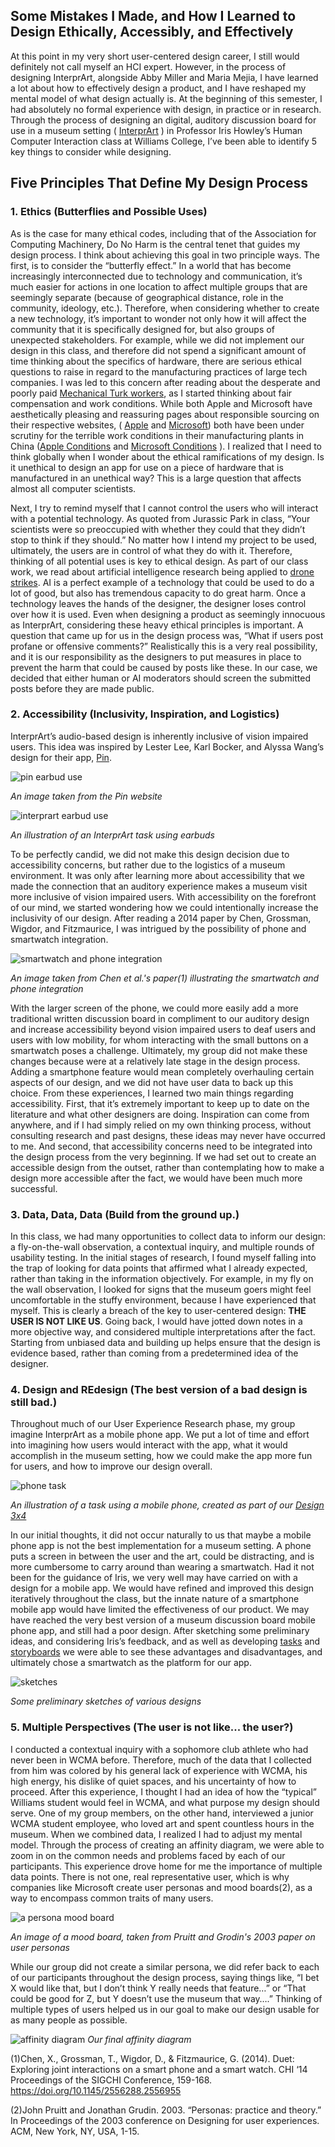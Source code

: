 ## Some Mistakes I Made, and How I Learned to Design Ethically, Accessibly, and Effectively

At this point in my very short user-centered design career, I still would definitely not call myself an HCI expert. 
However, in the process of designing InterprArt, alongside Abby Miller and Maria Mejia, I have learned a lot about how to 
effectively design a product, and I have reshaped my mental model of what design actually is. At the beginning of this semester, I had absolutely no formal experience with design, in practice or in research. Through the process of designing an digital, auditory discussion board for use in a museum setting ( [InterprArt](https://mc-mejia.github.io/HCIGroupProject/) ) in Professor Iris Howley’s Human Computer Interaction class at Williams College, I’ve been able to identify 5 key things to consider while designing.

## Five Principles That Define My Design Process

### 1. Ethics (Butterflies and Possible Uses)

As is the case for many ethical codes, including that of the Association for Computing Machinery, Do No Harm is the central tenet that guides my design process. I think about achieving this goal in two principle ways. The first, is to consider the “butterfly effect.”  In a world that has become increasingly interconnected due to technology and communication, it’s much easier for actions in one location to affect multiple groups that are seemingly separate (because of geographical distance, role in the community, ideology, etc.). Therefore, when considering whether to create a new technology, it’s important to wonder not only how it will affect the community that it is specifically designed for, but also groups of unexpected stakeholders. For example, while we did not implement our design in this class, and therefore did not spend a significant amount of time thinking about the specifics of hardware, there are serious ethical questions to raise in regard to the manufacturing practices of large tech companies. I was led to this concern after reading about the desperate and poorly paid [Mechanical Turk workers](https://www.theatlantic.com/business/archive/2018/01/amazon-mechanical-turk/551192/), as I started thinking about fair compensation and work conditions. While both Apple and Microsoft have aesthetically pleasing and reassuring pages about responsible sourcing on their respective websites, ( [Apple](https://www.apple.com/supplier-responsibility/) and [Microsoft](https://www.microsoft.com/en-us/corporate-responsibility/responsible-sourcing)) both have been under scrutiny for the terrible work conditions in their manufacturing plants in China ([Apple Conditions](https://www.chicagotribune.com/bluesky/technology/ct-apple-china-workers-20180116-story.html) and [Microsoft Conditions](https://www.businessinsider.com/microsoft-slammed-over-child-labor-accusations-2010-4) ). I realized that I need to think globally when I wonder about the ethical ramifications of my design. Is it unethical to design an app for use on a piece of hardware that is manufactured in an unethical way? This is a large question that affects almost all computer scientists. 

Next, I try to remind myself that I cannot control the users who will interact with a potential technology. As quoted from Jurassic Park in class, “Your scientists were so preoccupied with whether they could that they didn’t stop to think if they should.” No matter how I intend my project to be used, ultimately, the users are in control of what they do with it. Therefore, thinking of all potential uses is key to ethical design. As part of our class work, we read about artificial intelligence research being applied to [drone strikes](https://glow.williams.edu/files/133121246/download?download_frd=1). AI is a perfect example of a technology that could be used to do a lot of good, but also has tremendous capacity to do great harm. Once a technology leaves the hands of the designer, the designer loses control over how it is used.
Even when designing a product as seemingly innocuous as InterprArt, considering these heavy ethical principles is important. A question that came up for us in the design process was, “What if users post profane or offensive comments?” Realistically this is a very real possibility, and it is our responsibility as the designers to put measures in place to prevent the harm that could be caused by posts like these. In our case, we decided that either human or AI moderators should screen the submitted posts before they are made public.

### 2. Accessibility (Inclusivity, Inspiration, and Logistics)

InterprArt’s audio-based design is inherently inclusive of vision impaired users. This idea was inspired by Lester Lee, Karl Bocker, and Alyssa Wang’s design for their app, [Pin](http://www.lester-lee.com/curious-places/). 

![pin earbud use](/img/karl_1.jpg)

*An image taken from the Pin website*

![interprart earbud use](/img/watch_task2.png) 

*An illustration of an InterprArt task using earbuds*

To be perfectly candid, we did not make this design decision due to accessibility concerns, but rather due to the logistics of a museum environment. It was only after learning more about accessibility that we made the connection that an auditory experience makes a museum visit more inclusive of vision impaired users. With accessibility on the forefront of our mind, we started wondering how we could intentionally increase the inclusivity of our design. After reading a 2014 paper by Chen, Grossman, Wigdor, and Fitzmaurice, I was intrigued by the possibility of phone and smartwatch integration. 

![smartwatch and phone integration](/img/integration.png)

*An image taken from Chen et al.'s paper(1) illustrating the smartwatch and phone integration*

With the larger screen of the phone, we could more easily add a more traditional written discussion board in compliment to our auditory design and increase accessibility beyond vision impaired users to deaf users and users with low mobility, for whom interacting with the small buttons on a smartwatch poses a challenge. Ultimately, my group did not make these changes because were at a relatively late stage in the design process. Adding a smartphone feature would mean completely overhauling certain aspects of our design, and we did not have user data to back up this choice. From these experiences, I learned two main things regarding accessibility. First, that it’s extremely important to keep up to date on the literature and what other designers are doing. Inspiration can come from anywhere, and if I had simply relied on my own thinking process, without consulting research and past designs, these ideas may never have occurred to me. And second, that accessibility concerns need to be integrated into the design process from the very beginning. If we had set out to create an accessible design from the outset, rather than contemplating how to make a design more accessible after the fact, we would have been much more successful.

### 3. Data, Data, Data (Build from the ground up.)

In this class, we had many opportunities to collect data to inform our design: a fly-on-the-wall observation, a contextual inquiry, and multiple rounds of usability testing. In the initial stages of research, I found myself falling into the trap of looking for data points that affirmed what I already expected, rather than taking in the information objectively. For example, in my fly on the wall observation, I looked for signs that the museum goers might feel uncomfortable in the stuffy environment, because I have experienced that myself. This is clearly a breach of the key to user-centered design: **THE USER IS NOT LIKE US**. Going back, I would have jotted down notes in a more objective way, and considered multiple interpretations after the fact. Starting from unbiased data and building up helps ensure that the design is evidence based, rather than coming from a predetermined idea of the designer.

### 4. Design and REdesign  (The best version of a bad design is still bad.)
	
Throughout much of our User Experience Research phase, my group imagine InterprArt as a mobile phone app. We put a lot of time and effort into imagining how users would interact with the app, what it would accomplish in the museum setting, how we could make the app more fun for users, and how to improve our design overall. 

![phone task](/img/phone_task2.png)

*An illustration of a task using a mobile phone, created as part of our [Design 3x4](http://mc-mejia.github.io/HCIGroupProject/Design3x4/)*

In our initial thoughts, it did not occur naturally to us that maybe a mobile phone app is not the best implementation for a museum setting. A phone puts a screen in between the user and the art, could be distracting, and is more cumbersome to carry around than wearing a smartwatch. Had it not been for the guidance of Iris, we very well may have carried on with a design for a mobile app. We would have refined and improved this design iteratively throughout the class, but the innate nature of a smartphone mobile app would have limited the effectiveness of our product. We may have reached the very best version of a museum discussion board mobile phone app, and still had a poor design. After sketching some preliminary ideas, and considering Iris’s feedback, and as well as developing [tasks](http://mc-mejia.github.io/HCIGroupProject/Design3x4/) and [storyboards](http://mc-mejia.github.io/HCIGroupProject/Design1x2/) we were able to see these advantages and disadvantages, and ultimately chose a smartwatch as the platform for our app.

![sketches](/img/GM_sketches.jpg)

*Some preliminary sketches of various designs*

### 5. Multiple Perspectives (The user is not like... the user?)

I conducted a contextual inquiry with a sophomore club athlete who had never been in WCMA before. Therefore, much of the data that I collected from him was colored by his general lack of experience with WCMA, his high energy, his dislike of quiet spaces, and his uncertainty of how to proceed. After this experience, I thought I had an idea of how the “typical” Williams student would feel in WCMA, and what purpose my design should serve. One of my group members, on the other  hand, interviewed a junior WCMA student employee, who loved art and spent countless hours in the museum. When we combined data, I realized I had to adjust my mental model. Through the process of creating an affinity diagram, we were able to zoom in on the common needs and problems faced by each of our participants. This experience drove home for me the importance of multiple data points. There is not one, real representative user, which is why companies like Microsoft create user personas and mood boards(2), as a way to encompass common traits of many users. 

![a persona mood board](/img/moodboard.png)

*An image of a mood board, taken from Pruitt and Grodin's 2003 paper on user personas*

While our group did not create a similar persona, we did refer back to each of our participants throughout the design process, saying things like, “I bet X would like that, but I don’t think Y really needs that feature…” or “That could be good for Z, but Y doesn’t use the museum that way….”  Thinking of multiple types of users helped us in our goal to make our design usable for as many people as possible.

![affinity diagram](/img/affinity_design.jpg)
*Our final affinity diagram*


(1)Chen, X., Grossman, T., Wigdor, D.,  & Fitzmaurice, G. (2014). Duet: Exploring joint 
interactions on a smart phone and a smart watch. CHI ‘14 Proceedings of the SIGCHI 
Conference, 159-168. https://doi.org/10.1145/2556288.2556955

(2)John Pruitt and Jonathan Grudin. 2003. “Personas: practice and theory.” In Proceedings of the 2003 conference on Designing for user experiences. ACM, New York, NY, USA, 1-15.
